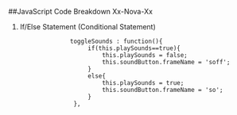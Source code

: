 ##JavaScript Code Breakdown Xx-Nova-Xx

1. If/Else Statement (Conditional Statement)

                     toggleSounds : function(){
                          if(this.playSounds==true){
                              this.playSounds = false;
                              this.soundButton.frameName = 'soff';
                          }
                          else{
                              this.playSounds = true;
                              this.soundButton.frameName = 'so';
                          }
                      },
